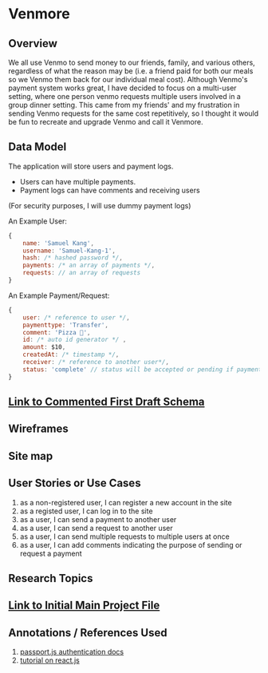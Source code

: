 # Venmore

## Overview

We all use Venmo to send money to our friends, family, and various others, regardless of what the reason may be (i.e. a friend paid for both our meals so we Venmo them back for our individual meal cost). Although Venmo's payment system works great, I have decided to focus on a multi-user setting, where one person venmo requests multiple users involved in a group dinner setting. This came from my friends' and my frustration in sending Venmo requests for the same cost repetitively, so I thought it would be fun to recreate and upgrade Venmo and call it Venmore.

## Data Model

The application will store users and payment logs.

* Users can have multiple payments.
* Payment logs can have comments and receiving users

(For security purposes, I will use dummy payment logs)

An Example User:

```javascript
{
    name: 'Samuel Kang',
    username: 'Samuel-Kang-1',
    hash: /* hashed password */,
    payments: /* an array of payments */,
    requests: // an array of requests
}
```
An Example Payment/Request:

```javascript 
{
    user: /* reference to user */,
    paymenttype: 'Transfer',
    comment: 'Pizza 🍕',
    id: /* auto id generator */ ,
    amount: $10,
    createdAt: /* timestamp */,
    receiver: /* reference to another user*/,
    status: 'complete' // status will be accepted or pending if paymenttype is 'Request'
}
```

## [Link to Commented First Draft Schema](db.mjs)

## Wireframes

## Site map

## User Stories or Use Cases

1. as a non-registered user, I can register a new account in the site
2. as a registed user, I can log in to the site
3. as a user, I can send a payment to another user
4. as a user, I can send a request to another user
5. as a user, I can send multiple requests to multiple users at once
6. as a user, I can add comments indicating the purpose of sending or request a payment

## Research Topics

## [Link to Initial Main Project File](app.mjs)

## Annotations / References Used

1. [passport.js authentication docs](http://passportjs.org/docs)
2. [tutorial on react.js](https://react.dev/learn)